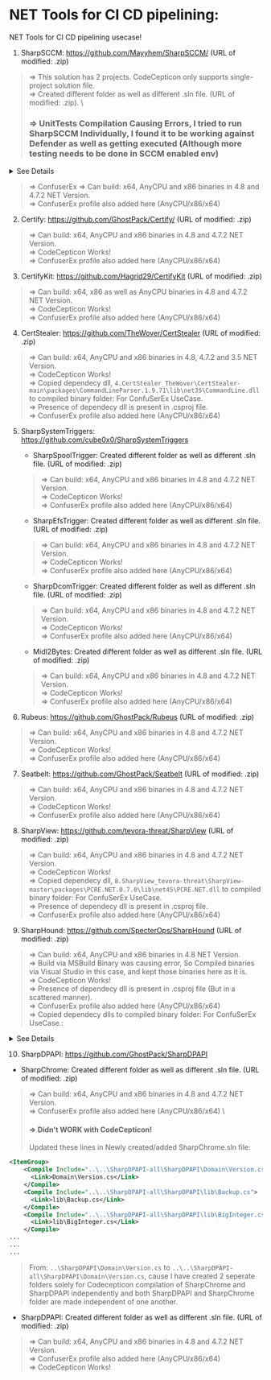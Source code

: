 # NET Tools for CI CD pipelining:

NET Tools for CI CD pipelining usecase!

1. SharpSCCM: https://github.com/Mayyhem/SharpSCCM/ (URL of modified: .zip)

> => This solution has 2 projects. CodeCepticon only supports single-project solution file. \
> => Created different folder as well as different .sln file. (URL of modified: .zip). \
> ### => UnitTests Compilation Causing Errors, I tried to run SharpSCCM Individually, I found it to be working against Defender as well as getting executed (Although more testing needs to be done in SCCM enabled env) 
> 
<details><summary>See Details</summary>

![image](https://github.com/user-attachments/assets/3008a056-7502-4ed4-a632-9d3cb6e65dad)

```powershell
PS C:\Users\soumy\Downloads> .\SharpSCCM.exe  get

  _______ _     _ _______  ______  _____  _______ _______ _______ _______
  |______ |_____| |_____| |_____/ |_____] |______ |       |       |  |  |
  ______| |     | |     | |    \_ |       ______| |______ |______ |  |  |    @_Mayyhem

Required command was not provided.

Description:
  A group of commands that fetch objects from SMS Providers via WMI, management points via HTTP(S), or domain controllers via LDAP

Usage:
  SharpSCCM get [command] [options]

Options:
  -sc, --site-code <site-code>  The three character site code (e.g., PS1) (default: the site code of the client running SharpSCCM)
  --debug                       Print debug messages for troubleshooting
  --no-banner                   Do not display banner in command output
  -?, -h, --help                Show help and usage information

Commands:
  admins                        Get information on SCCM administrators and security roles from an SMS Provider via WMI
                                  Permitted security roles:
                                    - Any (SMS Admins local group)
  applications                  Get information on applications from an SMS Provider via WMI
                                  Permitted security roles:
                                    - Full Administrator
                                    - Application Administrator
                                    - Application Author
                                    - Application Deployment Manager
                                    - Operating System Deployment Manager
                                    - Operations Administrator
                                    - Read-only Analyst
  classes                       Get a list of WMI classes from an SMS Provider
                                  Permitted security roles:
                                    - Any (SMS Admins local group)
  class-instances <wmi-class>   Get information on WMI class instances from an SMS Provider
                                  Permitted security roles:
                                    - ACLs are applied at the object class and instance level
  class-properties <wmi-class>  Get all properties of a specified WMI class from an SMS Provider
                                  Permitted security roles:
                                    - Any (SMS Admins local group)
  collections                   Get information on collections from an SMS Provider via WMI
                                  Permitted security roles:
                                    - Any (SMS Admins local group)
  collection-members            Get the members of a specified collection from an SMS Provider via WMI
                                  Permitted security roles:
                                    - Any (SMS Admins local group)
  collection-rules              Get the rules that are evaluated to add members to a collection from an SMS Provider via WMI
                                  Permitted security roles:
                                    - Any (SMS Admins local group)
  deployments                   Get information on deployments from an SMS Provider via WMI
                                  Permitted security roles:
                                    - Full Administrator
                                    - Application Administrator
                                    - Application Author
                                    - Application Deployment Manager
                                    - Operating System Deployment Manager
                                    - Operations Administrator
                                    - Read-only Analyst
  devices                       Get information on devices from an SMS Provider via WMI
                                  Permitted security roles:
                                    - Any (SMS Admins local group)
  primary-users                 Get information on primary users set for devices from an SMS Provider via WMI
                                  Permitted security roles:
                                    - Full Administrator
                                    - Application Administrator
                                    - Application Deployment Manager
                                    - Operations Administrator
                                    - Read-only Analyst
  resource-id                   Get the resourceID for a username or device from an SMS Provider via WMI
                                  Permitted security roles:
                                    - Any (SMS Admins local group)
  naa, secrets                  Request the machine policy from a management point via HTTP to obtain credentials for network access accounts, collection variables, and task
                                sequences
                                  Requirements:
                                    - Domain computer account credentials
                                        OR
                                    - Local Administrators group membership on a client
                                        OR
                                    - PXE certificate and media GUID (use -c and -m)
  site-info                     Get information about the site, including the site server name, from a domain controller via LDAP
  site-push-settings            Get automatic client push installation settings from an SMS Provider via WMI
                                  Permitted security roles:
                                    - Any (SMS Admins local group)
  software                      Query a management point for distribution point content locations
  users                         Get information on users from an SMS Provider via WMI
                                  Permitted security roles:
                                    - Any (SMS Admins local group)

[+] Completed execution in 00:00:00.1620716
PS C:\Users\soumy\Downloads> .\SharpSCCM.exe get collection-rules

  _______ _     _ _______  ______  _____  _______ _______ _______ _______
  |______ |_____| |_____| |_____/ |_____] |______ |       |       |  |  |
  ______| |     | |     | |    \_ |       ______| |______ |______ |  |  |    @_Mayyhem

[!] Please specify a collection Name (-n), CollectionID (-i), device Name (-d), user UniqueUserName (-u), or ResourceID (-r) to get applicable rules for
[+] Completed execution in 00:00:00.0946297
PS C:\Users\soumy\Downloads> .\SharpSCCM.exe local

  _______ _     _ _______  ______  _____  _______ _______ _______ _______
  |______ |_____| |_____| |_____/ |_____] |______ |       |       |  |  |
  ______| |     | |     | |    \_ |       ______| |______ |______ |  |  |    @_Mayyhem

Required command was not provided.

Description:
  A group of commands to interact with the local workstation/server

Usage:
  SharpSCCM local [command] [options]

Options:
  --debug         Print debug messages for troubleshooting
  --no-banner     Do not display banner in command output
  -?, -h, --help  Show help and usage information

Commands:
  classes                       Get a list of local WMI classes
  class-instances <wmi-class>   Get information on local WMI class instances
  class-properties <wmi-class>  Get all properties of a specified local WMI class
  client-info                   Get the client software version for the local host via WMI
  create-ccr <target>           Untested function to create a CCR that initiates client push installation to a specified target
                                  Requirements:
                                     - Local Administrators group membership on a primary site server
                                     - ConfigMgr 2003 or 2007
  grep <string-to-find> <path>  Search a specified file for a specified string
  push-logs                     Search for evidence of client push installation
  query <query>                 Execute a given WQL query on the local system
                                  Permitted security roles:
                                    - ACLs are applied at the object class and instance level
  naa, secrets                  Get policy secrets (e.g., network access accounts, task sequences, and collection variables) stored locally in the WMI repository
                                  Requirements:
                                     - Local Administrators group membership on a client
  site-info                     Get the current management point and site code for the local host via WMI
  triage                        Gather information about the site from local log files
  user-sid                      Get the hex SID for the current user

[+] Completed execution in 00:00:00.1553473
PS C:\Users\soumy\Downloads> .\SharpSCCM.exe local triage

  _______ _     _ _______  ______  _____  _______ _______ _______ _______
  |______ |_____| |_____| |_____/ |_____] |______ |       |       |  |  |
  ______| |     | |     | |    \_ |       ______| |______ |______ |  |  |    @_Mayyhem

[+] Client cache contents and permissions for the current user:
    Perms      Size  Date modified          Name
[!] Could not find file 'C:\Windows\ccmcache'.

[+] Searching logs for possible UNC paths:
[!] An unhandled exception of type System.Reflection.TargetInvocationException occurred: Exception has been thrown by the target of an invocation.
```
</details>

> => ConfuserEx 
> => Can build: x64, AnyCPU and x86 binaries in 4.8 and 4.7.2 NET Version. \
> => ConfuserEx profile also added here (AnyCPU/x86/x64)

2. Certify: https://github.com/GhostPack/Certify/ (URL of modified: .zip)

> => Can build: x64, AnyCPU and x86 binaries in 4.8 and 4.7.2 NET Version. \
> => CodeCepticon Works! \
> => ConfuserEx profile also added here (AnyCPU/x86/x64)

3. CertifyKit: https://github.com/Hagrid29/CertifyKit (URL of modified: .zip)

> => Can build: x64, x86 as well as AnyCPU binaries in 4.8 and 4.7.2 NET Version. \
> => CodeCepticon Works! \
> => ConfuserEx profile also added here (AnyCPU/x86/x64)

4. CertStealer: https://github.com/TheWover/CertStealer (URL of modified: .zip)

> => Can build: x64, AnyCPU and x86 binaries in 4.8, 4.7.2 and 3.5 NET Version. \
> => CodeCepticon Works! \
> => Copied dependecy dll, `4.CertStealer_TheWover\CertStealer-main\packages\CommandLineParser.1.9.71\lib\net35\CommandLine.dll` to compiled binary folder: For ConfuSerEx UseCase. \
> => Presence of dependecy dll is present in .csproj file. \
> => ConfuserEx profile also added here (AnyCPU/x86/x64)

5. SharpSystemTriggers: https://github.com/cube0x0/SharpSystemTriggers
   - SharpSpoolTrigger: Created different folder as well as different .sln file. (URL of modified: .zip)
   > => Can build: x64, AnyCPU and x86 binaries in 4.8 and 4.7.2 NET Version. \
   > => CodeCepticon Works! \
   > => ConfuserEx profile also added here (AnyCPU/x86/x64)
   - SharpEfsTrigger: Created different folder as well as different .sln file. (URL of modified: .zip)
   > => Can build: x64, AnyCPU and x86 binaries in 4.8 and 4.7.2 NET Version. \
   > => CodeCepticon Works! \
   > => ConfuserEx profile also added here (AnyCPU/x86/x64)
   - SharpDcomTrigger: Created different folder as well as different .sln file. (URL of modified: .zip)
   > => Can build: x64, AnyCPU and x86 binaries in 4.8 and 4.7.2 NET Version. \
   > => CodeCepticon Works! \
   > => ConfuserEx profile also added here (AnyCPU/x86/x64)
   - Midl2Bytes: Created different folder as well as different .sln file. (URL of modified: .zip)
   > => Can build: x64, AnyCPU and x86 binaries in 4.8 and 4.7.2 NET Version. \
   > => CodeCepticon Works! \
   > => ConfuserEx profile also added here (AnyCPU/x86/x64)

6. Rubeus: https://github.com/GhostPack/Rubeus (URL of modified: .zip)
> => Can build: x64, AnyCPU and x86 binaries in 4.8 and 4.7.2 NET Version. \
> => CodeCepticon Works! \
> => ConfuserEx profile also added here (AnyCPU/x86/x64)

7. Seatbelt: https://github.com/GhostPack/Seatbelt (URL of modified: .zip)
> => Can build: x64, AnyCPU and x86 binaries in 4.8 and 4.7.2 NET Version. \
> => CodeCepticon Works! \
> => ConfuserEx profile also added here (AnyCPU/x86/x64)

8. SharpView: https://github.com/tevora-threat/SharpView (URL of modified: .zip)
> => Can build: x64, AnyCPU and x86 binaries in 4.8 and 4.7.2 NET Version. \
> => CodeCepticon Works! \
> => Copied dependecy dll, `8.SharpView_tevora-threat\SharpView-master\packages\PCRE.NET.0.7.0\lib\net45\PCRE.NET.dll` to compiled binary folder: For ConfuSerEx UseCase. \
> => Presence of dependecy dll is present in .csproj file. \
> => ConfuserEx profile also added here (AnyCPU/x86/x64)

9. SharpHound: https://github.com/SpecterOps/SharpHound (URL of modified: .zip)
> => Can build: x64, AnyCPU and x86 binaries in 4.8 NET Version. \
> => Build via MSBuild Binary was causing error, So Compiled binaries via Visual Studio in this case, and kept those binaries here as it is. \
> => CodeCepticon Works! \
> => Presence of dependecy dll is present in .csproj file (But in a scattered manner). \
> => ConfuserEx profile also added here (AnyCPU/x86/x64) \
> => Copied dependecy dlls to compiled binary folder: For ConfuSerEx UseCase.:
<details><summary>See Details</summary>

```markdown
=> ~\.nuget\packages\sharphoundcommon\4.2.2\lib\net472\SharpHoundCommonLib.dll


`[ERROR] Failed to resolve dependency of 'SharpHound.exe'.
Exception: dnlib.DotNet.AssemblyResolveException: Could not resolve assembly: Microsoft.Extensions.Logging.Abstractions, Version=`
# .\nuget.exe install Microsoft.Extensions.Logging.Abstractions -Version 8.0.0 -OutputDirectory .
=> .\9.SharpHound_SpecterOps\SharpHound-2.X\Microsoft.Extensions.Logging.Abstractions.8.0.0\lib\net462\Microsoft.Extensions.Logging.Abstractions.dll


`Exception: dnlib.DotNet.AssemblyResolveException: Could not resolve assembly: Microsoft.Bcl.AsyncInterfaces, Version=8.0.0.0, Culture=neutral, PublicKeyToken=cc7b13ffcd2ddd51`
# .\nuget.exe install Microsoft.Bcl.AsyncInterfaces -Version 8.0.0 -OutputDirectory .
=> .\Microsoft.Bcl.AsyncInterfaces.8.0.0\lib\net462\Microsoft.Bcl.AsyncInterfaces.dll


`[ERROR] Failed to resolve dependency of 'SharpHound.exe'.
Exception: dnlib.DotNet.AssemblyResolveException: Could not resolve assembly: System.Threading.Channels, Version=8.0.0.0, Culture=neutral, PublicKeyToken=cc7b13ffcd2ddd51`
# .\nuget.exe install System.Threading.Channels -Version 8.0.0 -OutputDirectory .
=> .\System.Threading.Channels.8.0.0\lib\net462\System.Threading.Channels.dll


`[ERROR] Failed to resolve dependency of 'SharpHound.exe'.
Exception: dnlib.DotNet.AssemblyResolveException: Could not resolve assembly: System.Threading.Tasks.Extensions, Version=4.2.0.1, Culture=neutral, PublicKeyToken=cc7b13ffcd2ddd51`
# Already downloaded before via previous installations of nuget
=> .\System.Threading.Tasks.Extensions.4.5.4\lib\net461\System.Threading.Tasks.Extensions.dll


`[ERROR] Failed to resolve dependency of 'SharpHound.exe'.
Exception: dnlib.DotNet.AssemblyResolveException: Could not resolve assembly: Newtonsoft.Json, Version=13.0.0.0, Culture=neutral, PublicKeyToken=30ad4fe6b2a6aeed`
# Already downloaded before via previous installations of nuget
=> ~\.nuget\packages\newtonsoft.json\13.0.1\lib\net45\Newtonsoft.Json.dll


`[ERROR] Failed to resolve dependency of 'SharpHound.exe'.
Exception: dnlib.DotNet.AssemblyResolveException: Could not resolve assembly: CommandLine, Version=2.8.0.0, Culture=neutral, PublicKeyToken=5a870481e358d379`
# Already downloaded before via previous installations of nuget
=> ~\.nuget\packages\commandlineparser\2.8.0\lib\net45\CommandLine.dll


`[ERROR] Failed to resolve dependency of 'SharpHound.exe'.
Exception: dnlib.DotNet.AssemblyResolveException: Could not resolve assembly: ICSharpCode.SharpZipLib, Version=1.3.3.11, Culture=neutral, PublicKeyToken=1b03e6acf1164f73`
# Already downloaded before via previous installations of nuget
=> ~\.nuget\packages\sharpziplib\1.3.3\lib\net45\ICSharpCode.SharpZipLib.dll
```
</details>

10. SharpDPAPI: https://github.com/GhostPack/SharpDPAPI
   - SharpChrome: Created different folder as well as different .sln file. (URL of modified: .zip)
   > => Can build: x64, AnyCPU and x86 binaries in 4.8 and 4.7.2 NET Version. \
   > => ConfuserEx profile also added here (AnyCPU/x86/x64) \
   > #### => Didn't WORK with CodeCepticon!
> Updated these lines in Newly created/added SharpChrome.sln file:
```xml
<ItemGroup>
    <Compile Include="..\..\SharpDPAPI-all\SharpDPAPI\Domain\Version.cs">
      <Link>Domain\Version.cs</Link>
    </Compile>
    <Compile Include="..\..\SharpDPAPI-all\SharpDPAPI\lib\Backup.cs">
      <Link>lib\Backup.cs</Link>
    </Compile>
    <Compile Include="..\..\SharpDPAPI-all\SharpDPAPI\lib\BigInteger.cs">
      <Link>lib\BigInteger.cs</Link>
    </Compile>
...
...
...
```
> From: `..\SharpDPAPI\Domain\Version.cs` to `..\..\SharpDPAPI-all\SharpDPAPI\Domain\Version.cs`, cause I have created 2 seperate folders solely for Codecepticon compilation of SharpChrome and SharpDPAPI independently and both SharpDPAPI and SharpChrome folder are made independent of one another.
   - SharpDPAPI: Created different folder as well as different .sln file. (URL of modified: .zip)
   > => Can build: x64, AnyCPU and x86 binaries in 4.8 and 4.7.2 NET Version. \
   > => ConfuserEx profile also added here (AnyCPU/x86/x64) \
   > => CodeCepticon Works!

